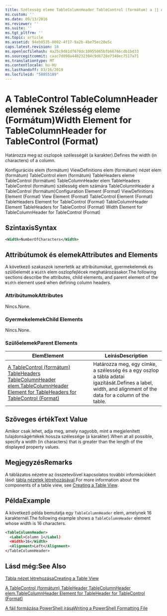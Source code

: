 ```yaml
---
title: Szélesség eleme TableColumnHeader TableControl (formátum) a |} A Microsoft Docs
ms.custom: ''
ms.date: 09/13/2016
ms.reviewer: ''
ms.suite: ''
ms.tgt_pltfrm: ''
ms.topic: article
ms.assetid: 94eb0535-8002-4f17-9a2b-4be75ec20e5c
caps.latest.revision: 18
ms.openlocfilehash: 4a25c9d81df670dc10955065bfb66766cdb1bd33
ms.sourcegitcommit: caac7d098a448232304c9d6728e7340ec7517a71
ms.translationtype: MT
ms.contentlocale: hu-HU
ms.lasthandoff: 03/16/2019
ms.locfileid: "58055189"
---
```

# <a name="width-element-for-tablecolumnheader-for-tablecontrol-format"></a><span data-ttu-id="a80e0-102">A TableControl TableColumnHeader elemének Szélesség eleme (Formátum)</span><span class="sxs-lookup"><span data-stu-id="a80e0-102">Width Element for TableColumnHeader for TableControl (Format)</span></span>

<span data-ttu-id="a80e0-103">Határozza meg az oszlopok szélességét (a karakter).</span><span class="sxs-lookup"><span data-stu-id="a80e0-103">Defines the width (in characters) of a column.</span></span>

<span data-ttu-id="a80e0-104">Konfigurációs elem (formátum) ViewDefinitions elem (formátum) nézet elem (formátum) TableControl elem (formátum) TableHeaders eleme TableControl (formátum) TableColumnHeader elem TableHeaders TableControl (formátum) szélesség elem számára TableColumnHeader a TableControl (formátum)</span><span class="sxs-lookup"><span data-stu-id="a80e0-104">Configuration Element (Format) ViewDefinitions Element (Format) View Element (Format) TableControl Element (Format) TableHeaders Element for TableControl (Format) TableColumnHeader Element TableHeaders for TableControl (Format) Width Element for TableColumnHeader for TableControl (Format)</span></span>

## <a name="syntax"></a><span data-ttu-id="a80e0-105">Szintaxis</span><span class="sxs-lookup"><span data-stu-id="a80e0-105">Syntax</span></span>

```xml
<Width>NumberOfCharacters</Width>
```

## <a name="attributes-and-elements"></a><span data-ttu-id="a80e0-106">Attribútumok és elemek</span><span class="sxs-lookup"><span data-stu-id="a80e0-106">Attributes and Elements</span></span>

<span data-ttu-id="a80e0-107">A következő szakaszok ismertetik az attribútumokat, gyermekelemek és szülőelemét a `Width` elem oszlopfejlécek meghatározásakor.</span><span class="sxs-lookup"><span data-stu-id="a80e0-107">The following sections describe the attributes, child elements, and parent element of the `Width` element used when defining column headers.</span></span>

### <a name="attributes"></a><span data-ttu-id="a80e0-108">Attribútumok</span><span class="sxs-lookup"><span data-stu-id="a80e0-108">Attributes</span></span>

<span data-ttu-id="a80e0-109">Nincs.</span><span class="sxs-lookup"><span data-stu-id="a80e0-109">None.</span></span>

### <a name="child-elements"></a><span data-ttu-id="a80e0-110">Gyermekelemek</span><span class="sxs-lookup"><span data-stu-id="a80e0-110">Child Elements</span></span>

<span data-ttu-id="a80e0-111">Nincs.</span><span class="sxs-lookup"><span data-stu-id="a80e0-111">None.</span></span>

### <a name="parent-elements"></a><span data-ttu-id="a80e0-112">Szülőelemek</span><span class="sxs-lookup"><span data-stu-id="a80e0-112">Parent Elements</span></span>

|<span data-ttu-id="a80e0-113">Elem</span><span class="sxs-lookup"><span data-stu-id="a80e0-113">Element</span></span>|<span data-ttu-id="a80e0-114">Leírás</span><span class="sxs-lookup"><span data-stu-id="a80e0-114">Description</span></span>|
|-------------|-----------------|
|[<span data-ttu-id="a80e0-115">A TableControl (formátum) TableHeaders TableColumnHeader elem.</span><span class="sxs-lookup"><span data-stu-id="a80e0-115">TableColumnHeader Element for TableHeaders for TableControl (Format)</span></span>](./tablecolumnheader-element-format.md)|<span data-ttu-id="a80e0-116">Határozza meg, egy címke, a szélesség és a egy oszlop a tábla adatai igazítását.</span><span class="sxs-lookup"><span data-stu-id="a80e0-116">Defines a label, width, and alignment of the data for a column of the table.</span></span>|

## <a name="text-value"></a><span data-ttu-id="a80e0-117">Szöveges érték</span><span class="sxs-lookup"><span data-stu-id="a80e0-117">Text Value</span></span>

<span data-ttu-id="a80e0-118">Amikor csak lehet, adja meg, amely nagyobb, mint a megjelenített tulajdonságértékek hossza szélessége (a karakter).</span><span class="sxs-lookup"><span data-stu-id="a80e0-118">When at all possible, specify a width (in characters) that is greater than the length of the displayed property values.</span></span>

## <a name="remarks"></a><span data-ttu-id="a80e0-119">Megjegyzés</span><span class="sxs-lookup"><span data-stu-id="a80e0-119">Remarks</span></span>

<span data-ttu-id="a80e0-120">A táblázatos nézetre az összetevőivel kapcsolatos további információkért lásd: [tábla nézetek létrehozásával](./creating-a-table-view.md).</span><span class="sxs-lookup"><span data-stu-id="a80e0-120">For more information about the components of a table view, see [Creating a Table View](./creating-a-table-view.md).</span></span>

## <a name="example"></a><span data-ttu-id="a80e0-121">Példa</span><span class="sxs-lookup"><span data-stu-id="a80e0-121">Example</span></span>

<span data-ttu-id="a80e0-122">A következő példa bemutatja egy `TableColumnHeader` elem, amelynek 16 karakternél.</span><span class="sxs-lookup"><span data-stu-id="a80e0-122">The following example shows a `TableColumnHeader` element whose width is 16 characters.</span></span>

```xml
<TableColumnHeader>
  <Label>Column 1</Label)
  <Width>16</Width>
  <Alignment>Left</Alignment>
</TableColumnHeader>
```

## <a name="see-also"></a><span data-ttu-id="a80e0-123">Lásd még:</span><span class="sxs-lookup"><span data-stu-id="a80e0-123">See Also</span></span>

[<span data-ttu-id="a80e0-124">Tábla nézet létrehozása</span><span class="sxs-lookup"><span data-stu-id="a80e0-124">Creating a Table View</span></span>](./creating-a-table-view.md)

[<span data-ttu-id="a80e0-125">A TableControl (formátum) TableHeader TableColumnHeader elem.</span><span class="sxs-lookup"><span data-stu-id="a80e0-125">TableColumnHeader Element for TableHeader for TableControl (Format)</span></span>](./tablecolumnheader-element-format.md)

[<span data-ttu-id="a80e0-126">A fájl formázása PowerShell írása</span><span class="sxs-lookup"><span data-stu-id="a80e0-126">Writing a PowerShell Formatting File</span></span>](./writing-a-powershell-formatting-file.md)
